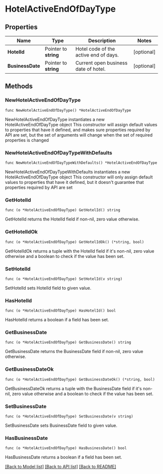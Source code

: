 # HotelActiveEndOfDayType

## Properties

Name | Type | Description | Notes
------------ | ------------- | ------------- | -------------
**HotelId** | Pointer to **string** | Hotel code of the active end of days. | [optional] 
**BusinessDate** | Pointer to **string** | Current open business date of hotel. | [optional] 

## Methods

### NewHotelActiveEndOfDayType

`func NewHotelActiveEndOfDayType() *HotelActiveEndOfDayType`

NewHotelActiveEndOfDayType instantiates a new HotelActiveEndOfDayType object
This constructor will assign default values to properties that have it defined,
and makes sure properties required by API are set, but the set of arguments
will change when the set of required properties is changed

### NewHotelActiveEndOfDayTypeWithDefaults

`func NewHotelActiveEndOfDayTypeWithDefaults() *HotelActiveEndOfDayType`

NewHotelActiveEndOfDayTypeWithDefaults instantiates a new HotelActiveEndOfDayType object
This constructor will only assign default values to properties that have it defined,
but it doesn't guarantee that properties required by API are set

### GetHotelId

`func (o *HotelActiveEndOfDayType) GetHotelId() string`

GetHotelId returns the HotelId field if non-nil, zero value otherwise.

### GetHotelIdOk

`func (o *HotelActiveEndOfDayType) GetHotelIdOk() (*string, bool)`

GetHotelIdOk returns a tuple with the HotelId field if it's non-nil, zero value otherwise
and a boolean to check if the value has been set.

### SetHotelId

`func (o *HotelActiveEndOfDayType) SetHotelId(v string)`

SetHotelId sets HotelId field to given value.

### HasHotelId

`func (o *HotelActiveEndOfDayType) HasHotelId() bool`

HasHotelId returns a boolean if a field has been set.

### GetBusinessDate

`func (o *HotelActiveEndOfDayType) GetBusinessDate() string`

GetBusinessDate returns the BusinessDate field if non-nil, zero value otherwise.

### GetBusinessDateOk

`func (o *HotelActiveEndOfDayType) GetBusinessDateOk() (*string, bool)`

GetBusinessDateOk returns a tuple with the BusinessDate field if it's non-nil, zero value otherwise
and a boolean to check if the value has been set.

### SetBusinessDate

`func (o *HotelActiveEndOfDayType) SetBusinessDate(v string)`

SetBusinessDate sets BusinessDate field to given value.

### HasBusinessDate

`func (o *HotelActiveEndOfDayType) HasBusinessDate() bool`

HasBusinessDate returns a boolean if a field has been set.


[[Back to Model list]](../README.md#documentation-for-models) [[Back to API list]](../README.md#documentation-for-api-endpoints) [[Back to README]](../README.md)


